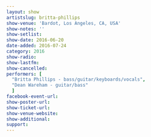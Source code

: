 ```yaml
---
layout: show
artistslug: britta-phillips
show-venue: 'Bardot, Los Angeles, CA, USA'
show-notes: ''
show-setlist: 
show-date: 2016-06-20
date-added: 2016-07-24
category: 2016
show-radio: 
show-lastfm: 
show-cancelled: 
performers: [
  "Britta Phillips - bass/guitar/keyboards/vocals",
  "Dean Wareham - guitar/bass"
  ]
facebook-event-url: 
show-poster-url: 
show-ticket-url: 
show-venue-website: 
show-additional: 
support:
---
```

